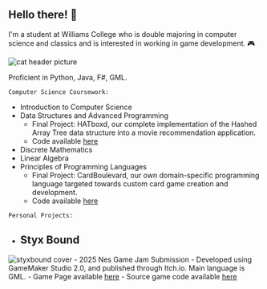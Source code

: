 ## Hello there! 👋
I'm a student at Williams College who is double majoring in computer science and classics and is interested in working in game development. 🎮

![cat header picture](https://imgur.com/xpOeFCZ.jpg)

Proficient in Python, Java, F#, GML.

`Computer Science Coursework:`
 - Introduction to Computer Science
 - Data Structures and Advanced Programming
    - Final Project: HATboxd, our complete implementation of the Hashed Array Tree data structure into a movie recommendation application.
    - Code available [here](https://github.com/nataliamariposa/CS136-Final-Project.git)
 - Discrete Mathematics
 - Linear Algebra
 - Principles of Programming Languages
    - Final Project: CardBoulevard, our own domain-specific programming language targeted towards custom card game creation and development.
    - Code available [here](https://github.com/nataliamariposa/CS334-Final-Project.git)

`Personal Projects:`
  - ## Styx Bound
![styxbound cover](https://imgur.com/a/u0ux9Rx)
    - 2025 Nes Game Jam Submission
    - Developed using GameMaker Studio 2.0, and published through Itch.io. Main language is GML.
    - Game Page available [here](https://nataliamariposa.itch.io/styx-bound)
    - Source game code available [here]()
<!--
**nataliamariposa/nataliamariposa** is a ✨ _special_ ✨ repository because its `README.md` (this file) appears on your GitHub profile.

Here are some ideas to get you started:

- 🔭 I’m currently working on ...
- 🌱 I’m currently learning ...
- 👯 I’m looking to collaborate on ...
- 🤔 I’m looking for help with ...
- 💬 Ask me about ...
- 📫 How to reach me: ...
- 😄 Pronouns: ...
- ⚡ Fun fact: ...
-->
